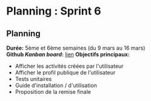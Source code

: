 # Planning : Sprint 6

## Planning

**Durée:** 5ème et 6ème semaines (du 9 mars au 16 mars)  
**Github *Kanban board*:** [lien](https://github.com/Romain-Guillot/Trare/projects/2)
**Objectifs principaux:**
- Afficher les activités créées par l'utilisateur
- Afficher le profil publique de l'utilisateur
- Tests unitaires
- Guide d'installation / d'utilisation
- Proposition de la remise finale
